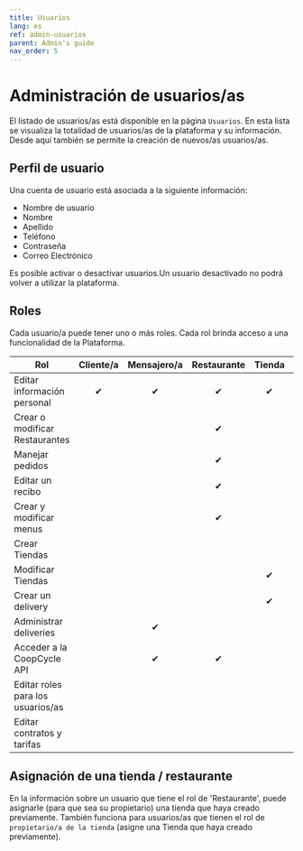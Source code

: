 ```yaml
---
title: Usuarios
lang: es
ref: admin-usuarios
parent: Admin's guide
nav_order: 5
---
```


# Administración de usuarios/as

El listado de usuarios/as está disponible en la página `Usuarios`. En esta lista se visualiza la totalidad de usuarios/as de la plataforma y su información. Desde aquí también se permite la creación de nuevos/as usuarios/as.

## Perfil de usuario

Una cuenta de usuario está asociada a la siguiente información:

- Nombre de usuario
- Nombre
- Apellido
- Teléfono
- Contraseña
- Correo Electrónico

Es posible activar o desactivar usuarios.Un usuario desactivado no podrá volver a utilizar la plataforma.

## Roles

Cada usuario/a puede tener uno o más roles. Cada rol brinda acceso a una funcionalidad de la Plataforma.

| Rol                                      | Cliente/a | Mensajero/a | Restaurante | Tienda | Admin |
| -------------------------------           |:------:|:---------:|:----------:| :----------:| :----------:|
| Editar información personal | ✔      | ✔         | ✔          | ✔           | ✔           |
| Crear o modificar Restaurantes         |        |           | ✔          |             | ✔           |
| Manejar pedidos                           |        |           | ✔          |             | ✔           |
| Editar un recibo                        |        |           | ✔          |             | ✔           |
| Crear y modificar menus               |        |           | ✔          |             | ✔           |
| Crear Tiendas                         |        |           |            |             | ✔           |
| Modificar Tiendas                          |        |           |            | ✔           | ✔           |
| Crear un delivery                     |        |           |            | ✔           | ✔           |
| Administrar deliveries                     |        | ✔         |           |             | ✔           |
| Acceder a la CoopCycle API                  |        | ✔         | ✔         |             | ✔           |
| Editar roles para los usuarios/as                  |        |           |            |             | ✔           |
| Editar contratos y tarifas      |        |           |            |             | ✔           |


## Asignación de una tienda / restaurante

En la información sobre un usuario que tiene el rol de 'Restaurante', puede asignarle (para que sea su propietario) una tienda que haya creado previamente. También funciona para usuarios/as que tienen el rol de `propietario/a de la tienda` (asigne una Tienda que haya creado previamente).
